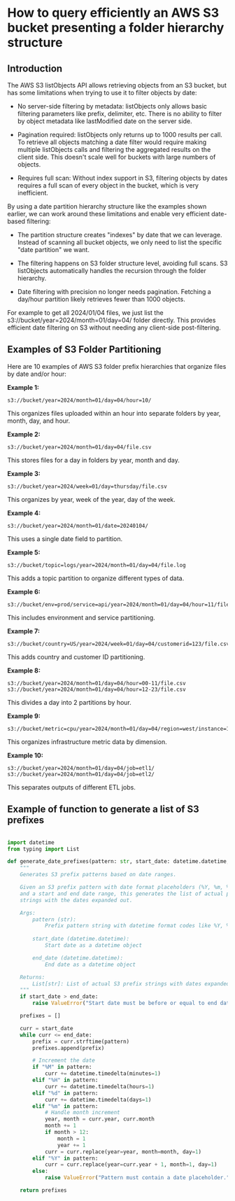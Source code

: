 # How to query efficiently an AWS S3 bucket presenting a folder hierarchy structure

## Introduction

The AWS S3 listObjects API allows retrieving objects from an S3 bucket, but has some limitations when trying to use it to filter objects by date:

- No server-side filtering by metadata: listObjects only allows basic filtering parameters like prefix, delimiter, etc. There is no ability to filter by object metadata like lastModified date on the server side.

- Pagination required: listObjects only returns up to 1000 results per call. To retrieve all objects matching a date filter would require making multiple listObjects calls and filtering the aggregated results on the client side. This doesn't scale well for buckets with large numbers of objects.

- Requires full scan: Without index support in S3, filtering objects by dates requires a full scan of every object in the bucket, which is very inefficient.

By using a date partition hierarchy structure like the examples shown earlier, we can work around these limitations and enable very efficient date-based filtering:

- The partition structure creates "indexes" by date that we can leverage. Instead of scanning all bucket objects, we only need to list the specific "date partition" we want.

- The filtering happens on S3 folder structure level, avoiding full scans. S3 listObjects automatically handles the recursion through the folder hierarchy.

- Date filtering with precision no longer needs pagination. Fetching a day/hour partition likely retrieves fewer than 1000 objects.

For example to get all 2024/01/04 files, we just list the s3://bucket/year=2024/month=01/day=04/ folder directly. This provides efficient date filtering on S3 without needing any client-side post-filtering.

## Examples of S3 Folder Partitioning

Here are 10 examples of AWS S3 folder prefix hierarchies that organize files by date and/or hour:

**Example 1:**

```
s3://bucket/year=2024/month=01/day=04/hour=10/
```

This organizes files uploaded within an hour into separate folders by year, month, day, and hour.

**Example 2:**

```
s3://bucket/year=2024/month=01/day=04/file.csv
```

This stores files for a day in folders by year, month and day.

**Example 3:**

```
s3://bucket/year=2024/week=01/day=thursday/file.csv
```

This organizes by year, week of the year, day of the week.

**Example 4:**

```
s3://bucket/year=2024/month=01/date=20240104/
```

This uses a single date field to partition.

**Example 5:**

```
s3://bucket/topic=logs/year=2024/month=01/day=04/file.log
```

This adds a topic partition to organize different types of data.

**Example 6:**

```
s3://bucket/env=prod/service=api/year=2024/month=01/day=04/hour=11/file.json
```

This includes environment and service partitioning.

**Example 7:**

```
s3://bucket/country=US/year=2024/week=01/day=04/customerid=123/file.csv
```

This adds country and customer ID partitioning.

**Example 8:**

```
s3://bucket/year=2024/month=01/day=04/hour=00-11/file.csv
s3://bucket/year=2024/month=01/day=04/hour=12-23/file.csv
```

This divides a day into 2 partitions by hour.

**Example 9:**

```
s3://bucket/metric=cpu/year=2024/month=01/day=04/region=west/instance=1/cpu_metrics.csv
```

This organizes infrastructure metric data by dimension.

**Example 10:**

```
s3://bucket/year=2024/month=01/day=04/job=etl1/
s3://bucket/year=2024/month=01/day=04/job=etl2/
```

This separates outputs of different ETL jobs.

## Example of function to generate a list of S3 prefixes

```python

import datetime
from typing import List

def generate_date_prefixes(pattern: str, start_date: datetime.datetime, end_date: datetime.datetime) -> List[str]:
    """
    Generates S3 prefix patterns based on date ranges.

    Given an S3 prefix pattern with date format placeholders (%Y, %m, %d, %H, %M), 
    and a start and end date range, this generates the list of actual prefix 
    strings with the dates expanded out.

    Args:
        pattern (str): 
            Prefix pattern string with datetime format codes like %Y, %m, %d, %H, %M
        
        start_date (datetime.datetime):
            Start date as a datetime object 

        end_date (datetime.datetime):
            End date as a datetime object

    Returns:
        List[str]: List of actual S3 prefix strings with dates expanded
    """
    if start_date > end_date:
        raise ValueError("Start date must be before or equal to end date.")

    prefixes = []

    curr = start_date
    while curr <= end_date:
        prefix = curr.strftime(pattern)
        prefixes.append(prefix)

        # Increment the date
        if "%M" in pattern:
            curr += datetime.timedelta(minutes=1)
        elif "%H" in pattern:
            curr += datetime.timedelta(hours=1)
        elif "%d" in pattern:
            curr += datetime.timedelta(days=1)
        elif "%m" in pattern:
            # Handle month increment
            year, month = curr.year, curr.month
            month += 1
            if month > 12:
                month = 1
                year += 1
            curr = curr.replace(year=year, month=month, day=1)
        elif "%Y" in pattern:
            curr = curr.replace(year=curr.year + 1, month=1, day=1)
        else:
            raise ValueError("Pattern must contain a date placeholder.")

    return prefixes
  ```